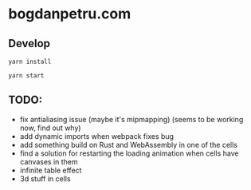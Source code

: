 # bogdanpetru.com

## Develop

`yarn install`

`yarn start`

## TODO:

 - fix antialiasing issue (maybe it's mipmapping) (seems to be working now, find out why)
 - add dynamic imports when webpack fixes bug
 - add something build on Rust and WebAssembly in one of the cells
 - find a solution for restarting the loading animation when cells have canvases in them
 - infinite table effect
 - 3d stuff in cells